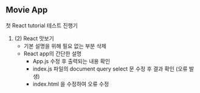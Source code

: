 ## Movie App

첫 React tutorial 테스트 진행기

1. (2) React 맛보기
    * 기본 설명을 위해 필요 없는 부분 삭제
    * React app의 간단한 설명
        * App.js 수정 후 출력되는 내용 확인
        * index.js 파일의 document query select 문 수정 후 결과 확인 (오류 발생)
        * index.html 을 수정하여 오류 수정